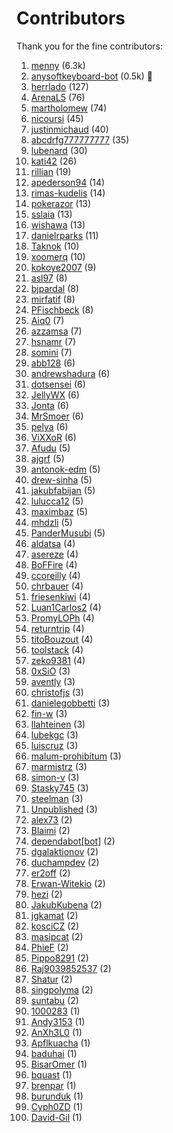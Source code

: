 # Contributors

Thank you for the fine contributors:

1. [menny](https://github.com/menny) (6.3k)
1. [anysoftkeyboard-bot](https://github.com/anysoftkeyboard-bot) (0.5k) 🤖
1. [herrlado](https://github.com/herrlado) (127)
1. [ArenaL5](https://github.com/ArenaL5) (76)
1. [martholomew](https://github.com/martholomew) (74)
1. [nicoursi](https://github.com/nicoursi) (45)
1. [justinmichaud](https://github.com/justinmichaud) (40)
1. [abcdrfg777777777](https://github.com/abcdrfg777777777) (35)
1. [lubenard](https://github.com/lubenard) (30)
1. [kati42](https://github.com/kati42) (26)
1. [rillian](https://github.com/rillian) (19)
1. [apederson94](https://github.com/apederson94) (14)
1. [rimas-kudelis](https://github.com/rimas-kudelis) (14)
1. [pokerazor](https://github.com/pokerazor) (13)
1. [sslaia](https://github.com/sslaia) (13)
1. [wishawa](https://github.com/wishawa) (13)
1. [danielrparks](https://github.com/danielrparks) (11)
1. [Taknok](https://github.com/Taknok) (10)
1. [xoomerq](https://github.com/xoomerq) (10)
1. [kokoye2007](https://github.com/kokoye2007) (9)
1. [asl97](https://github.com/asl97) (8)
1. [bjpardal](https://github.com/bjpardal) (8)
1. [mirfatif](https://github.com/mirfatif) (8)
1. [PFischbeck](https://github.com/PFischbeck) (8)
1. [Aiq0](https://github.com/Aiq0) (7)
1. [azzamsa](https://github.com/azzamsa) (7)
1. [hsnamr](https://github.com/hsnamr) (7)
1. [somini](https://github.com/somini) (7)
1. [abb128](https://github.com/abb128) (6)
1. [andrewshadura](https://github.com/andrewshadura) (6)
1. [dotsensei](https://github.com/dotsensei) (6)
1. [JellyWX](https://github.com/JellyWX) (6)
1. [Jonta](https://github.com/Jonta) (6)
1. [MrSmoer](https://github.com/MrSmoer) (6)
1. [pelya](https://github.com/pelya) (6)
1. [ViXXoR](https://github.com/ViXXoR) (6)
1. [Afudu](https://github.com/Afudu) (5)
1. [ajgrf](https://github.com/ajgrf) (5)
1. [antonok-edm](https://github.com/antonok-edm) (5)
1. [drew-sinha](https://github.com/drew-sinha) (5)
1. [jakubfabijan](https://github.com/jakubfabijan) (5)
1. [lulucca12](https://github.com/lulucca12) (5)
1. [maximbaz](https://github.com/maximbaz) (5)
1. [mhdzli](https://github.com/mhdzli) (5)
1. [PanderMusubi](https://github.com/PanderMusubi) (5)
1. [aldatsa](https://github.com/aldatsa) (4)
1. [asereze](https://github.com/asereze) (4)
1. [BoFFire](https://github.com/BoFFire) (4)
1. [ccoreilly](https://github.com/ccoreilly) (4)
1. [chrbauer](https://github.com/chrbauer) (4)
1. [friesenkiwi](https://github.com/friesenkiwi) (4)
1. [Luan1Carlos2](https://github.com/Luan1Carlos2) (4)
1. [PromyLOPh](https://github.com/PromyLOPh) (4)
1. [returntrip](https://github.com/returntrip) (4)
1. [titoBouzout](https://github.com/titoBouzout) (4)
1. [toolstack](https://github.com/toolstack) (4)
1. [zeko9381](https://github.com/zeko9381) (4)
1. [0xSiO](https://github.com/0xSiO) (3)
1. [avently](https://github.com/avently) (3)
1. [christofjs](https://github.com/christofjs) (3)
1. [danielegobbetti](https://github.com/danielegobbetti) (3)
1. [fin-w](https://github.com/fin-w) (3)
1. [llahteinen](https://github.com/llahteinen) (3)
1. [lubekgc](https://github.com/lubekgc) (3)
1. [luiscruz](https://github.com/luiscruz) (3)
1. [malum-prohibitum](https://github.com/malum-prohibitum) (3)
1. [marmistrz](https://github.com/marmistrz) (3)
1. [simon-v](https://github.com/simon-v) (3)
1. [Stasky745](https://github.com/Stasky745) (3)
1. [steelman](https://github.com/steelman) (3)
1. [Unpublished](https://github.com/Unpublished) (3)
1. [alex73](https://github.com/alex73) (2)
1. [Blaimi](https://github.com/Blaimi) (2)
1. [dependabot[bot]](https://github.com/dependabot[bot]) (2)
1. [dgalaktionov](https://github.com/dgalaktionov) (2)
1. [duchampdev](https://github.com/duchampdev) (2)
1. [er2off](https://github.com/er2off) (2)
1. [Erwan-Witekio](https://github.com/Erwan-Witekio) (2)
1. [hezi](https://github.com/hezi) (2)
1. [JakubKubena](https://github.com/JakubKubena) (2)
1. [jgkamat](https://github.com/jgkamat) (2)
1. [kosciCZ](https://github.com/kosciCZ) (2)
1. [masipcat](https://github.com/masipcat) (2)
1. [PhieF](https://github.com/PhieF) (2)
1. [Pippo8291](https://github.com/Pippo8291) (2)
1. [Raj9039852537](https://github.com/Raj9039852537) (2)
1. [Shatur](https://github.com/Shatur) (2)
1. [singpolyma](https://github.com/singpolyma) (2)
1. [suntabu](https://github.com/suntabu) (2)
1. [1000283](https://github.com/1000283) (1)
1. [Andy3153](https://github.com/Andy3153) (1)
1. [AnXh3L0](https://github.com/AnXh3L0) (1)
1. [Apflkuacha](https://github.com/Apflkuacha) (1)
1. [baduhai](https://github.com/baduhai) (1)
1. [BisarOmer](https://github.com/BisarOmer) (1)
1. [bquast](https://github.com/bquast) (1)
1. [brenpar](https://github.com/brenpar) (1)
1. [burunduk](https://github.com/burunduk) (1)
1. [Cyph0ZD](https://github.com/Cyph0ZD) (1)
1. [David-Gil](https://github.com/David-Gil) (1)
